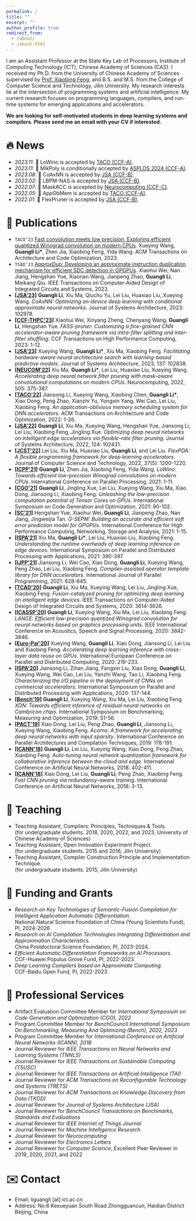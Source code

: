 ```yaml
---
permalink: /
title: ""
excerpt: ""
author_profile: true
redirect_from: 
  - /about/
  - /about.html
---
```


<span class='anchor' id='about-me'></span>
I am an Assistant Professor at the State Key Lab of Processors, Institute of Computing Technology (ICT), Chinese Academy of Sciences (CAS). I received my Ph.D. from the University of Chinese Academy of Sciences supervised by [Prof. Xiaobing Feng][3], and B.S. and M.S. from the College of Computer Science and Technology, Jilin University. My research interests lie at the intersection of programming systems and artificial intelligence. My current research focuses on programming languages, compilers, and run-time systems for emerging applications and accelerators.

**We are looking for self-motivated students in deep learning systems and compilers. Please send me an email with your CV if interested.**  

# 🔥 News
- *2023.11*: 🎉 LoWino is accepted by [TACO (CCF-A)][108].   
- *2023.11*: 🎉 MikPoly is conditionally accepted by [ASPLOS 2024 (CCF-A)][999].
- *2023.08*: 🎉 CoAxNN is accepted by [JSA (CCF-B)][106].
- *2023.02*: 🎉 LBPM-NAS is accepted by [JSA (CCF-B)][106].
- *2022.07*: 🎉 MaskACC is accepted by [Neurocomputing (CCF-C)][109].
- *2022.05*: 🎉 AppObMem is accepted by [TACO (CCF-A)][108].
- *2022.01*: 🎉 FlexPruner is accepted by [JSA (CCF-B)][106]. 

# 📝 Publications 

* ``TACO'23`` [Fast convolution meets low precision: Exploring efficient quantized Winograd convolution on modern CPUs][999]. Xueying Wang, **Guangli Li\***, Zhen Jia, Xiaobing Feng, Yida Wang. ACM Transactions on Architecture and Code Optimization, 2023.
* ``TCAD'23`` [ApproxDup: Developing an approximate instruction duplication mechanism for efficient SDC detection in GPGPUs][999]. Xiaohui Wei, Nan Jiang, Hengshan Yue, Xiaonan Wang, Jianpeng Zhao, **Guangli Li**, Meikang Qiu. IEEE Transactions on Computer-Aided Design of Integrated Circuits and Systems, 2023.  
* **[[JSA'23]][999]** **Guangli Li**, Xiu Ma, Qiuchu Yu, Lei Liu, Huaxiao Liu, Xueying Wang. *CoAxNN: Optimizing on-device deep learning with conditional approximate neural networks*. Journal of Systems Architecture, 2023: 102978.
* **[[CCF-THPC'23]][999]** Xiaohui Wei, Xinyang Zheng, Chenyang Wang, **Guangli Li**, Hengshan Yue. *FASS-pruner: Customizing a fine-grained CNN accelerator-aware pruning framework via intra-filter splitting and inter-filter shuffling*. CCF Transactions on High Performance Computing, 2023: 1-12.
* **[[JSA'23]][999]** Xueying Wang, **Guangli Li\***, Xiu Ma, Xiaobing Feng. *Facilitating hardware-aware neural architecture search with learning-based predictive models*. Journal of Systems Architecture, 2023, 137: 102838.
* **[[NEUCOM'22]][999]** Xiu Ma, **Guangli Li\***, Lei Liu, Huaxiao Liu, Xueying Wang. *Accelerating deep neural network filter pruning with mask-aware convolutional computations on modern CPUs*. Neurocomputing, 2022, 505: 375-387.
* **[[TACO'22]][999]** Jiansong Li, Xueying Wang, Xiaobing Chen, **Guangli Li\***, Xiao Dong, Peng Zhao, Xianzhi Yu, Yongxin Yang, Wei Cao, Lei Liu, Xiaobing Feng. *An application-oblivious memory scheduling system for DNN accelerators*. ACM Transactions on Architecture and Code Optimization, 2022: 1-26.
* **[[JSA'22]][999]** **Guangli Li**, Xiu Ma, Xueying Wang, Hengshan Yue, Jiansong Li, Lei Liu, Xiaobing Feng, Jingling Xue. *Optimizing deep neural networks on intelligent edge accelerators via flexible-rate filter pruning*. Journal of Systems Architecture, 2022, 124: 102431.
* **[[JCST'22]][999]** Lei Liu, Xiu Ma, Huaxiao Liu, **Guangli Li**, and Lei Liu. *FlexPDA: A flexible programming framework for deep learning accelerators*. Journal of Computer Science and Technology, 2022, 37(5): 1200-1220.
* **[[ICPP'21]][999]** **Guangli Li**, Zhen Jia, Xiaobing Feng, Yida Wang. *LoWino: Towards efficient low-precision Winograd convolutions on modern CPUs*. International Conference on Parallel Processing, 2021: 1-11.
* **[[CGO'21]][999]** **Guangli Li**, Jingling Xue, Lei Liu, Xueying Wang, Xiu Ma, Xiao Dong, Jiansong Li, Xiaobing Feng. *Unleashing the low-precision computation potential of Tensor Cores on GPUs*. International Symposium on Code Generation and Optimization, 2021: 90-102.
* **[[SC'21]][999]** Hengshan Yue, Xiaohui Wei, **Guangli Li**, Jianpeng Zhao, Nan Jiang, Jingweijia Tan. *G-SEPM: Building an accurate and efficient soft error prediction model for GPGPUs*.  International Conference for High Performance Computing, Networking, Storage and Analysis, 2021: 1-15.
* **[[ISPA'21]][999]** Xiu Ma, **Guangli Li\***, Lei Liu, Huaxiao Liu, Xiaobing Feng. *Understanding the runtime overheads of deep learning inference on edge devices*. International Symposium on Parallel and Distributed Processing with Applications, 2021: 390-397.
* **[[IJPP'21]][999]** Jiansong Li, Wei Cao, Xiao Dong, **Guangli Li**, Xueying Wang, Peng Zhao, Lei Liu, Xiaobing Feng. *Compiler-assisted operator template library for DNN accelerators*. International Journal of Parallel Programming, 2021: 628-645.
* **[[TCAD'20]][999]** **Guangli Li**, Xiu Ma, Xueying Wang, Lei Liu, Jingling Xue, Xiaobing Feng. *Fusion-catalyzed pruning for optimizing deep learning on intelligent edge devices*. IEEE Transactions on Computer-Aided Design of Integrated Circuits and Systems, 2020: 3614-3626.  
* **[[ICASSP'20]][999]** **Guangli Li**, Xueying Wang, Xiu Ma, Lei Liu, Xiaobing Feng. *LANCE: Efficient low-precision quantized Winograd convolution for neural networks based on graphics processing units*. IEEE International Conference on Acoustics, Speech and Signal Processing, 2020: 3842-3846.
* **[[Euro-Par'20]][999]** Xueying Wang, **Guangli Li**, Xiao Dong, Jiansong Li, Lei Liu and Xiaobing Feng. *Accelerating deep learning inference with cross-layer data reuse on GPUs*. International European Conference on Parallel and Distributed Computing, 2020: 219-233.
* **[[ISPA'20]][999]** Jiansong Li, Zihan Jiang, Fangxin Liu, Xiao Dong, **Guangli Li**, Xueying Wang, Wei Cao, Lei Liu, Yanzhi Wang, Tao Li, Xiaobing Feng. *Characterizing the I/O pipeline in the deployment of CNNs on commercial accelerators*. International Symposium on Parallel and Distributed Processing with Applications, 2020: 137-144.
* **[[Bench'19]][999]** **Guangli Li**, Xueying Wang, Xiu Ma, Lei Liu, Xiaobing Feng. *XDN: Towards efficient inference of residual neural networks on Cambricon chips*. International Symposium on Benchmarking, Measuring and Optimization, 2019: 51-56.
* **[[PACT'19]][999]** Xiao Dong, Lei Liu, Peng Zhao, **Guangli Li**, Jiansong Li, Xueying Wang, Xiaobing Feng. *Acorns: A framework for accelerating deep neural networks with input sparsity*. International Conference on Parallel Architectures and Compilation Techniques, 2019: 178-191.
* **[[ICANN'18]][999]** **Guangli Li**, Lei Liu, Xueying Wang, Xiao Dong, Peng Zhao, Xiaobing Feng. *Auto-tuning neural network quantization framework for collaborative inference between the cloud and edge*. International Conference on Artificial Neural Networks, 2018: 402-411.
* **[[ICANN'18]][999]** Xiao Dong, Lei Liu, **Guangli Li**, Peng Zhao, Xiaobing Feng. *Fast CNN pruning via redundancy-aware training*. International Conference on Artificial Neural Networks, 2018: 3-13.

# 📖 Teaching
* Teaching Assistant, Compilers: Principles, Techniques & Tools.   
  (for undergraduate students. 2018, 2020, 2022, and 2023, University of Chinese Academy of Sciences)
* Teaching Assistant, Open Innovation Experiment Project.   
  (for undergraduate students. 2015 and 2016, Jilin University)
* Teaching Assistant, Compiler Construction Principle and Implementation Technique.   
  (for undergraduate students. 2015, Jilin University)

# 📑 Funding and Grants
* *Research on Key Technologies of Semantic-Fusion Compilation for Intelligent Application Automatic Differentiation.*  
National Natural Science Foundation of China (Young Scientists Fund), PI, 2024-2026
* *Research on AI Compilation Technologies Integrating Differentiation and Approximation Characteristics.*  
China Postdoctoral Science Foundation, PI, 2023-2024.
* *Efficient Automatic Differentiation Frameworks on AI Processors.*  
CCF-Huawei Populus Grove Fund, PI, 2022-2023.
* *Deep Learning Compilers based on Approximate Computing.*  
CCF-Baidu Open Fund, PI, 2022-2023.

# 🏢 Professional Services
* Artifact Evaluation Committee Member for *International Symposium on Code Generation and Optimization (CGO), 2022*  
* Program Committee Member for *BenchCouncil International Symposium On Benchmarking, Measuring And Optimizing (Bench), 2022, 2023*  
* Program Committee Member for *International Conference on Artificial Neural Networks (ICANN), 2018*  
* Journal Reviewer for *IEEE Transactions on Neural Networks and Learning Systems (TNNLS)* 
* Journal Reviewer for *IEEE Transactions on Sustainable Computing (TSUSC)*
* Journal Reviewer for *IEEE Transactions on Artificial Intelligence (TAI)* 
* Journal Reviewer for *ACM Transactions on Reconfigurable Technology and Systems (TRETS)*
* Journal Reviewer for *ACM Transactions on Knowledge Discovery from Data (TKDD)*
* Journal Reviewer for *Journal of Systems Architecture (JSA)*
* Journal Reviewer for *BenchCouncil Transactions on Benchmarks, Standards and Evaluations*
* Journal Reviewer for *IEEE Internet of Things Journal*
* Journal Reviewer for *Machine Intelligence Research* 
* Journal Reviewer for *Neurocomputing* 
* Journal Reviewer for *Electronics Letters*
* Journal Reviewer for *Computer Science*, Excellent Peer Reviewer in 2019, 2020, 2021, and 2022

# ✉️ Contact
* Email: liguangli [at] ict.ac.cn
* Address: No.6 Kexueyuan South Road Zhongguancun, Haidian District Beijing, China

[1]:http://ccst.jlu.edu.cn/info/1026/2144.htm
[2]:http://ccst.jlu.edu.cn/info/1312/12891.htm
[3]:http://people.ucas.ac.cn/~fengxiaobing
[4]:http://www.ict.ac.cn/
[5]:http://www.carch.ac.cn/
[6]:http://ccst.jlu.edu.cn/info/1026/2150.htm
[101]:http://www.benchcouncil.org/bench19/index.html
[102]:https://2020.euro-par.org/
[103]:https://conf.researchr.org/home/cgo-2021
[104]:https://oaciss.uoregon.edu/icpp21/index.php
[105]:http://www.cloud-conf.net/ispa2021/
[106]:https://www.sciencedirect.com/journal/journal-of-systems-architecture
[107]:https://jcst.ict.ac.cn/EN/1000-9000/home.shtml
[108]:https://dl.acm.org/journal/taco
[109]:https://www.journals.elsevier.com/neurocomputing
[999]:https://liguangli.me
